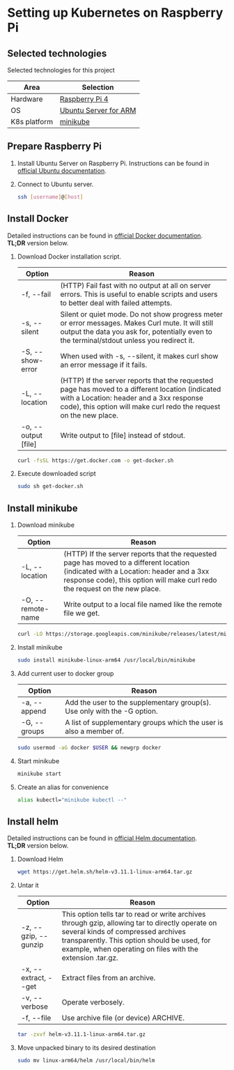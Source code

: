 # Setting up Kubernetes on Raspberry Pi

## Selected technologies

Selected technologies for this project

| Area         | Selection                       |
|--------------|---------------------------------|
| Hardware     | [Raspberry Pi 4][RASP]          |
| OS           | [Ubuntu Server for ARM][UBUNTU] |
| K8s platform | [minikube][MINIKUBE]            |

## Prepare Raspberry Pi

1. Install Ubuntu Server on Raspberry Pi. Instructions can be found in [official Ubuntu documentation][UBU-ON-RASP].

2. Connect to Ubuntu server.

    ```bash
    ssh [username]@[host]
    ```

## Install Docker

Detailed instructions can be found in [official Docker documentation][DOCKER-INST]. <br> **TL;DR** version below.

1. Download Docker installation script.

    | Option | Reason |
    |--------|--------|
    | -f, --fail | (HTTP) Fail fast with no output at all on server errors. This is useful to enable scripts and users to better deal with failed attempts. |
    | -s, --silent | Silent or quiet mode. Do not show progress meter or error messages. Makes Curl mute. It will still output the data you ask for, potentially even to the terminal/stdout unless you redirect it. |
    | -S, --show-error | When used with -s, --silent, it makes curl show an error message if it fails. |
    | -L, --location | (HTTP) If the server reports that the requested page has moved to a different location (indicated with a Location: header and a 3xx response code), this option will make curl redo the request on the new place. |
    | -o, --output [file] | Write output to [file] instead of stdout. |
  
    ```bash
    curl -fsSL https://get.docker.com -o get-docker.sh
    ```

2. Execute downloaded script

    ```bash
    sudo sh get-docker.sh
    ```

## Install minikube

1. Download minikube

    | Option | Reason |
    |--------|--------|
    | -L, --location | (HTTP) If the server reports that the requested page has moved to a different location (indicated with a Location: header and a 3xx response code), this option will make curl redo the request on the new place. |
    | -O, --remote-name | Write output to a local file named like the remote file we get. |

    ```bash
    curl -LO https://storage.googleapis.com/minikube/releases/latest/minikube-linux-arm64
    ```

2. Install minikube

    ```bash
    sudo install minikube-linux-arm64 /usr/local/bin/minikube
    ```

3. Add current user to docker group

    | Option | Reason |
    |--------|--------|
    | -a, --append | Add the user to the supplementary group(s). Use only with the -G option. |
    | -G, --groups | A list of supplementary groups which the user is also a member of. |

    ```bash
    sudo usermod -aG docker $USER && newgrp docker
    ```

4. Start minikube

    ```bash
    minikube start
    ```

5. Create an alias for convenience

    ```bash
    alias kubectl="minikube kubectl --"
    ```

## Install helm

Detailed instructions can be found in [official Helm documentation][HELM-INST]. <br> **TL;DR** version below.

1. Download Helm

    ```bash
    wget https://get.helm.sh/helm-v3.11.1-linux-arm64.tar.gz
    ```

2. Untar it

    | Option | Reason |
    |--------|--------|
    | -z, --gzip, --gunzip | This option tells tar to read or write archives through gzip, allowing tar to directly operate on several kinds of compressed archives transparently. This option should be used, for example, when operating on files with the extension .tar.gz. |
    | -x, --extract, --get | Extract files from an archive. |
    | -v, --verbose | Operate verbosely. |
    | -f, --file | Use archive file (or device) ARCHIVE. |

    ```bash
    tar -zxvf helm-v3.11.1-linux-arm64.tar.gz
    ```

3. Move unpacked binary to its desired destination

    ```bash
    sudo mv linux-arm64/helm /usr/local/bin/helm
    ```

[RASP]: https://www.raspberrypi.com/products/raspberry-pi-4-model-b/?variant=raspberry-pi-4-model-b-8gb
[UBUNTU]: https://ubuntu.com/download/server/arm
[MINIKUBE]: https://minikube.sigs.k8s.io/docs/start/
[UBU-ON-RASP]: https://ubuntu.com/tutorials/how-to-install-ubuntu-on-your-raspberry-pi
[DOCKER-INST]: https://docs.docker.com/engine/install/ubuntu/#install-using-the-convenience-script
[HELM-INST]: https://helm.sh/docs/intro/install/

